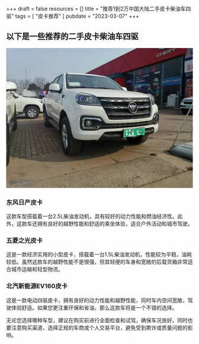 +++
draft = false
resources = []
title = "推荐1到2万中国大陆二手皮卡柴油车四驱"
tags = [
  "皮卡推荐"
]
pubdate = "2023-03-07"
+++


## 以下是一些推荐的二手皮卡柴油车四驱

![二手皮卡柴油车四驱推荐](imgs/pika.png)

### 东风日产皮卡
这款车型搭载着一台2.5L柴油发动机，具有较好的动力性能和燃油经济性。此外，这款车还拥有良好的越野性能和舒适的乘坐体验，适合户外活动和城市驾驶。

### 五菱之光皮卡
这是一款经济实用的小型皮卡，搭载着一台1.5L柴油发动机，性能较为平稳，油耗较低。虽然这款车的越野性能不是很强，但其轻便的车身和宽敞的后载货箱非常适合城市运输和轻型物流。

### 北汽新能源EV160皮卡
这是一款电动四驱皮卡，拥有良好的动力性能和越野性能，同时车内空间宽敞，驾驶体验舒适。如果您更注重环保和省油，那么这款车将是一个不错的选择。

无论您选择哪种车型，建议在购买前进行全面检查和试驾，确保车况良好。同时也要注意购买渠道，选择正规的车商或个人交易平台，避免受到欺诈或质量问题的影响。
